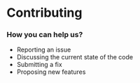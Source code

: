 # Contributing

### How you can help us?

-   Reporting an issue
-   Discussing the current state of the code
-   Submitting a fix
-   Proposing new features
